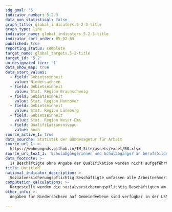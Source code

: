 ```yaml
---
sdg_goal: '5'
indicator_number: 5.2.3
data_non_statistical: false
graph_title: global_indicators.5-2-3-title
graph_type: line
indicator_name: global_indicators.5-2-3-title
indicator_sort_order: 05-02-03
published: true
reporting_status: complete
target_name: global_targets.5-2-title
target_id: '5.2'
un_designated_tier: '1'
data_show_map: true
data_start_values:
  - field: Gebietseinheit
    value: Niedersachsen
  - field: Gebietseinheit
    value: Stat. Region Braunschweig
  - field: Gebietseinheit
    value: Stat. Region Hannover
  - field: Gebietseinheit
    value: Stat. Region Lüneburg
  - field: Gebietseinheit
    value: Stat. Region Weser-Ems
  - field: Qualifikationsniveau
    value: hoch
source_active_1: true
data_sourche: Statistik der Bundesagetur für Arbeit
source_url_1: >-
  https://wohnungnds.github.io/IM_Site/assets/excel/B8.xlsx
source_url_text_1: 'Schulabgängerinnen und Schulabgänger an berufsbildenden Schulen nach Schulart und Schulabschluss'
data_footnote: >-
  1) Beschäftigte ohne Angabe der Qualifikation werden nicht aufgeführt; hoch = akademischer Abschluss (Bachelor, Diplom, Magister, Master, Staatsexamen, Promotion); mittel = Abschluss einer anerkannten Berufsausbildung , Meister-/Techniker- oder gleichwertiger Fachschulabschluss; niedrig = ohne abgeschlossene Berufsausbildung																					
title: Untitled
national_indicator_description: >-
  Sozialversicherungspflichtig Beschäftigte umfassen alle Arbeitnehmerinnen und Arbeitnehmer, die krankenversicherungspflichtig, rentenversicherungspflichtig oder beitragspflichtig nach dem SGB III sind oder für die Beitragsanteile zu den gesetzlichen Rentenversicherungen zu leisten sind. Dazu gehören unter anderem auch Auszubildende. Die Beschäftigten werden nach Art ihrer beruflichen Qualifikation in drei Gruppen aufgegliedert: Als hohe Qualifikation gelten Fachhochschul- und Hochschulabschlüsse. Als mittlere Qualifikation gilt der Abschluss einer anerkannten Berufsausbildung sowie ein Meister-/Techniker- oder gleichwertiger Fachschulabschluss. Als niedrige Qualifikation gelten alle Fälle, in denen keine abgeschlossene Berufsausbildung vorliegt. Die statistischen Ergebnisse können differenziert nach Deutschen und Ausländerinnen und Ausländern ausgewiesen werden.
computation_calculations: >-
  Dargestellt werden die sozialversicherungspflichtig Beschäftigten am 30. Juni eines Jahres, die im betrachteten Gebiet arbeiten, unabhängig ihres Wohnortes. Die Ausweisung von sozialversicherungspflichtig Beschäftigten nach Qualifikationsniveau am Arbeitsort gibt einen Hinweis auf das Arbeitsplatzangebot und die Struktur der Arbeitnehmerinnen und Arbeitnehmer im betrachteten Gebiet. Die Statistik der sozialversicherungspflichtig Beschäftigten der Bundesagentur für Arbeit beruht auf den Meldungen der Arbeitgeber zur Kranken-, Renten-, Pflege- und bzw. oder Arbeitslosenversicherung. Hier werden alle sozialversicherungspflichtig Beschäftigten Arbeitnehmerinnen und Arbeitnehmer (ca. 75 bis 80 Prozent aller abhängig Beschäftigten) erfasst. Von ihr nicht erfasst werden nicht sozialversicherungspflichtige Beamte, Selbständige, unbezahlt mithelfende Familienangehörige und ausschließlich geringfügig Beschäftigte. Die Gesamtzahl der sozialversicherungspflichtig Beschäftigten enthält auch Auszubildende, von denen ein großer Teil noch keine abgeschlossene berufliche Qualifikation hat und daher in der Tabelle als niedrig qualifiziert eingeordnet wird. Es gibt aber durchaus Auszubildende, die über berufsqualifizierende Abschlüsse bis hin zu Hochschulabschlüssen verfügen. Insgesamt muss bei diesem Indikator beachtet werden, dass die ausgewiesenen Daten einen hohen Anteil von Werten mit fehlender Zuordnung enthalten und damit die Aussagekraft des Indikators etwas abschwächen.
other_info: >-
  Angaben für Niedersachsen auf Gemeindeebene sind verfügbar in der LSN-Online-Datenbank (Statistische Erhebung > 70A Beschäftigte, Pendler).

---
```

